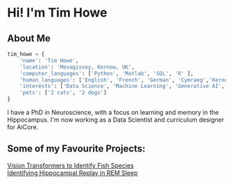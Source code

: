 # Hi! I'm Tim Howe

## About Me

```python
tim_howe = {
    'name': 'Tim Howe',
    'location': 'Mevagissey, Kernow, UK',
    'computer_languages': ['Python', 'Matlab', 'SQL', 'R' ],
    'human_languages': ['English', 'French', 'German', 'Cymraeg','Kernewek'],
    'interests': ['Data Science', 'Machine Learning', 'Generative AI', 'Neuroscience', 'Molecular Biology','Fishing','Electronic Music'],
    'pets': ['2 cats', '2 dogs']
}
```

I have a PhD in Neuroscience, with a focus on learning and memory in the Hippocampus. I'm now working as a Data Scientist and curriculum designer for AiCore. 

## Some of my Favourite Projects:

[Vision Transformers to Identify Fish Species](https://github.com/tbhowe/fish_ID_VIT)
<br>
[Identifying Hippocampal Replay in REM Sleep](https://github.com/tbhowe/Louis-Wilson-Template-Correlation-Matlab)
<br>




<!--
**tbhowe/tbhowe** is a ✨ _special_ ✨ repository because its `README.md` (this file) appears on your GitHub profile.

Here are some ideas to get you started:

- 🔭 I’m currently working on ...
- 🌱 I’m currently learning ...
- 👯 I’m looking to collaborate on ...
- 🤔 I’m looking for help with ...
- 💬 Ask me about ...
- 📫 How to reach me: ...
- 😄 Pronouns: ...
- ⚡ Fun fact: ...
-->
